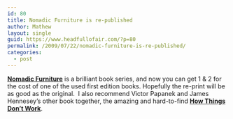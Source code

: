 ```yaml
---
id: 80
title: Nomadic Furniture is re-published
author: Mathew
layout: single
guid: https://www.headfullofair.com/?p=80
permalink: /2009/07/22/nomadic-furniture-is-re-published/
categories:
  - post
---
```

**[Nomadic Furniture][1]** is a brilliant book series, and now you can get 1 & 2 for the cost of one of the used first edition books. Hopefully the re-print will be as good as the original.  I also recommend Victor Papanek and James Hennesey&#8217;s other book together, the amazing and hard-to-find **[How Things Don&#8217;t Work][2]**.

 [1]: http://www.amazon.com/Nomadic-Furniture-Projects-Lightweight-Environment/dp/0764330241/ref=pd_sim_b_2
 [2]: http://openlibrary.org/b/OL4909526M/How-things-don%27t-work